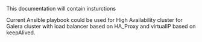 This documentation will contain insturctions

Current Ansible playbook could be used for High Availability cluster
for Galera cluster with load balancer based on HA_Proxy and virtualIP
based on keepAlived.

